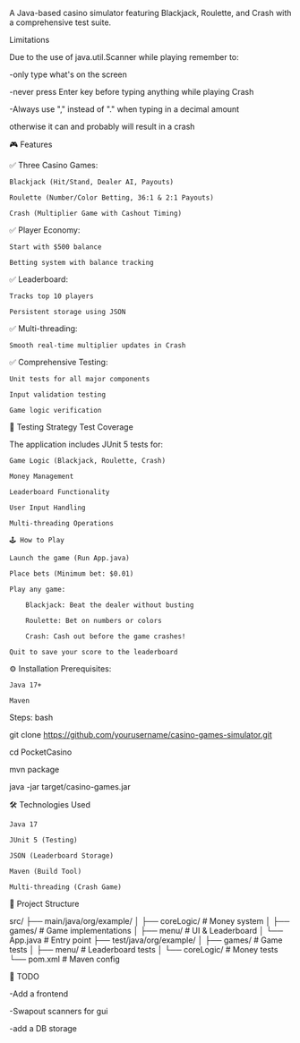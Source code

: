 A Java-based casino simulator featuring Blackjack, Roulette, and Crash with a comprehensive test suite.

Limitations

Due to the use of java.util.Scanner while playing remember to:

-only type what's on the screen 

-never press Enter key before typing anything while playing Crash

-Always use "," instead of "." when typing in a decimal amount

otherwise it can and probably will result in a crash


🎮 Features

✅ Three Casino Games:

    Blackjack (Hit/Stand, Dealer AI, Payouts)

    Roulette (Number/Color Betting, 36:1 & 2:1 Payouts)

    Crash (Multiplier Game with Cashout Timing)

✅ Player Economy:

    Start with $500 balance

    Betting system with balance tracking

✅ Leaderboard:

    Tracks top 10 players

    Persistent storage using JSON

✅ Multi-threading:

    Smooth real-time multiplier updates in Crash

✅ Comprehensive Testing:

    Unit tests for all major components

    Input validation testing

    Game logic verification

🧪 Testing Strategy
Test Coverage

The application includes JUnit 5 tests for:

    Game Logic (Blackjack, Roulette, Crash)

    Money Management

    Leaderboard Functionality

    User Input Handling

    Multi-threading Operations

    🕹️ How to Play

    Launch the game (Run App.java)

    Place bets (Minimum bet: $0.01)

    Play any game:

        Blackjack: Beat the dealer without busting

        Roulette: Bet on numbers or colors

        Crash: Cash out before the game crashes!

    Quit to save your score to the leaderboard

⚙️ Installation
Prerequisites:

    Java 17+

    Maven

Steps:
bash

git clone https://github.com/yourusername/casino-games-simulator.git

cd PocketCasino

mvn package

java -jar target/casino-games.jar

🛠️ Technologies Used

    Java 17

    JUnit 5 (Testing)

    JSON (Leaderboard Storage)

    Maven (Build Tool)

    Multi-threading (Crash Game)

📂 Project Structure

src/
├── main/java/org/example/
│   ├── coreLogic/       # Money system
│   ├── games/           # Game implementations
│   ├── menu/            # UI & Leaderboard
│   └── App.java         # Entry point
├── test/java/org/example/
│   ├── games/           # Game tests
│   ├── menu/            # Leaderboard tests
│   └── coreLogic/       # Money tests
└── pom.xml              # Maven config


📌 TODO

-Add a frontend

-Swapout scanners for gui

-add a DB storage

